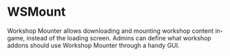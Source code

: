 # WSMount

Workshop Mounter allows downloading and mounting workshop content in-game, instead of the loading screen.
Admins can define what workshop addons should use Workshop Mounter through a handy GUI.
